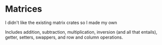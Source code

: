 # Matrices
I didn't like the existing matrix crates so I made my own

Includes addition, subtraction, multiplication, inversion (and all that entails), getter, setters, swappers, and row and column operations.
